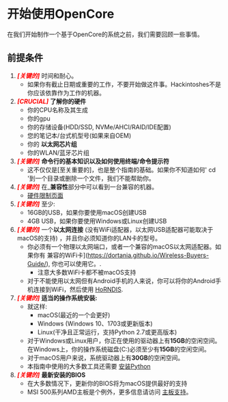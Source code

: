 # 开始使用OpenCore

在我们开始制作一个基于OpenCore的系统之前，我们需要回顾一些事情。

## 前提条件

1. <span style="color:red">_**[关键的]**_</span> 时间和耐心。
   * 如果你有截止日期或重要的工作，不要开始做这件事。Hackintoshes不是你应该依靠作为工作的机器。
2. <span style="color:red">_**[CRUCIAL]**_</span> **了解你的硬件**
   * 你的CPU名称及其生成
   * 你的gpu
   * 你的存储设备(HDD/SSD, NVMe/AHCI/RAID/IDE配置)
   * 您的笔记本/台式机型号(如果来自OEM)
   * 你的 **以太网芯片组**
   * 你的WLAN/蓝牙芯片组
3. <span style="color:red">_**[关键的]**_</span> **命令行的基本知识以及如何使用终端/命令提示符**
   * 这不仅仅是[至关重要的]，也是整个指南的基础。如果你不知道如何' cd '到一个目录或删除一个文件，我们不能帮助你。
4. <span style="color:red">_**[关键的]**_</span> 在_**兼容性**部分中可以看到一台兼容的机器。
   * [硬件限制页面](macos-limits.md)
5. <span style="color:red">_**[关键的]**_</span> 至少:
   * 16GB的USB，如果你要使用macOS创建USB
   * 4GB USB，如果你要使用Windows或Linux创建USB
6. <span style="color:red">_**[关键的]**_</span> 一个**以太网连接** (没有WiFi适配器，以太网USB适配器可能取决于macOS的支持) ，并且你必须知道你的LAN卡的型号。
   * 你必须有一个物理以太网端口，或者一个兼容的macOS以太网适配器。如果你有 兼容的WiFi卡](https://dortania.github.io/Wireless-Buyers-Guide/), 你也可以使用它。.
     * 注意大多数WiFi卡都不被macOS支持
   * 对于不能使用以太网但有Android手机的人来说，你可以将你的Android手机连接到WiFi，然后使用 [HoRNDIS](https://joshuawise.com/horndis#available_versions).
7. <span style="color:red">_**[关键的]**_</span> **适当的操作系统安装:**
   * 就这样:
     * macOS(最近的一个会更好)
     * Windows (Windows 10、1703或更新版本)
     * Linux(干净且正常运行，支持Python 2.7或更高版本)
   * 对于Windows或Linux用户，你正在使用的驱动器上有**15GB**的空闲空间。在Windows上，你的操作系统磁盘(C:)必须至少有**15GB**的空闲空间。
   * 对于macOS用户来说，系统驱动器上有**30GB**的空闲空间。
   * 本指南中使用的大多数工具还需要 [安装Python](https://www.python.org/downloads/)
8. <span style="color:red">_**[关键的]**_</span> **最新安装的BIOS**
   * 在大多数情况下，更新你的BIOS将为macOS提供最好的支持
   * MSI 500系列AMD主板是个例外，更多信息请访问 [主板支持](macos-limits.md#motherboard-support)。
